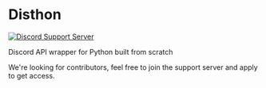 # Disthon

[![Discord Support Server](https://img.shields.io/discord/885214547391180860?label=Disthon%20-%20Support%20Server&color=5865f2&labelColor=5865f2&&logo=discord&logoColor=ffffff&style=flat-square)](https://discord.gg/PtcfyJHKKp)

Discord API wrapper for Python built from scratch

We're looking for contributors, feel free to join the support server and apply to get access.
